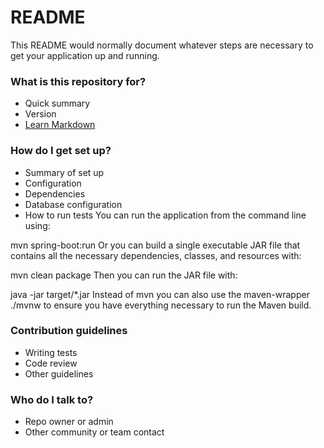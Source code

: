 # README #

This README would normally document whatever steps are necessary to get your application up and running.

### What is this repository for? ###

* Quick summary
* Version
* [Learn Markdown](https://bitbucket.org/tutorials/markdowndemo)

### How do I get set up? ###

* Summary of set up
* Configuration
* Dependencies
* Database configuration
* How to run tests
You can run the application from the command line using:

mvn spring-boot:run
Or you can build a single executable JAR file that contains all the necessary dependencies, classes, and resources with:

mvn clean package
Then you can run the JAR file with:

java -jar target/*.jar
Instead of mvn you can also use the maven-wrapper ./mvnw to ensure you have everything necessary to run the Maven build.



### Contribution guidelines ###

* Writing tests
* Code review
* Other guidelines

### Who do I talk to? ###

* Repo owner or admin
* Other community or team contact